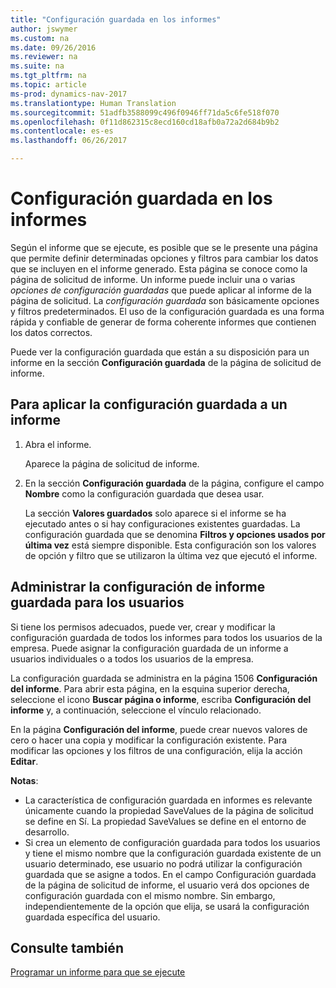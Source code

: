 ```yaml
---
title: "Configuración guardada en los informes"
author: jswymer
ms.custom: na
ms.date: 09/26/2016
ms.reviewer: na
ms.suite: na
ms.tgt_pltfrm: na
ms.topic: article
ms-prod: dynamics-nav-2017
ms.translationtype: Human Translation
ms.sourcegitcommit: 51adfb3588099c496f0946ff71da5c6fe518f070
ms.openlocfilehash: 0f11d862315c8ecd160cd18afb0a72a2d684b9b2
ms.contentlocale: es-es
ms.lasthandoff: 06/26/2017

---
```

# <a name="saved-settings-on-reports"></a>Configuración guardada en los informes
Según el informe que se ejecute, es posible que se le presente una página que permite definir determinadas opciones y filtros para cambiar los datos que se incluyen en el informe generado. Esta página se conoce como la página de solicitud de informe. Un informe puede incluir una o varias *opciones de configuración guardadas* que puede aplicar al informe de la página de solicitud. La *configuración guardada* son básicamente opciones y filtros predeterminados. El uso de la configuración guardada es una forma rápida y confiable de generar de forma coherente informes que contienen los datos correctos.

Puede ver la configuración guardada que están a su disposición para un informe en la sección **Configuración guardada** de la página de solicitud de informe.

## <a name="to-apply-saved-settings-to-a-report"></a>Para aplicar la configuración guardada a un informe
1.  Abra el informe.

    Aparece la página de solicitud de informe.    
2.  En la sección **Configuración guardada** de la página, configure el campo **Nombre** como la configuración guardada que desea usar.

    La sección **Valores guardados** solo aparece si el informe se ha ejecutado antes o si hay configuraciones existentes guardadas. La configuración guardada que se denomina **Filtros y opciones usados por última vez** está siempre disponible. Esta configuración son los valores de opción y filtro que se utilizaron la última vez que ejecutó el informe.

## <a name="administer-saved-report-settings-for-users"></a>Administrar la configuración de informe guardada para los usuarios
Si tiene los permisos adecuados, puede ver, crear y modificar la configuración guardada de todos los informes para todos los usuarios de la empresa. Puede asignar la configuración guardada de un informe a usuarios individuales o a todos los usuarios de la empresa.

La configuración guardada se administra en la página 1506 **Configuración del informe**. Para abrir esta página, en la esquina superior derecha, seleccione el icono **Buscar página o informe**, escriba **Configuración del informe** y, a continuación, seleccione el vínculo relacionado. 

En la página **Configuración del informe**, puede crear nuevos valores de cero o hacer una copia y modificar la configuración existente. Para modificar las opciones y los filtros de una configuración, elija la acción **Editar**.

**Notas**:
-    La característica de configuración guardada en informes es relevante únicamente cuando la propiedad SaveValues de la página de solicitud se define en Sí. La propiedad SaveValues se define en el entorno de desarrollo.
-    Si crea un elemento de configuración guardada para todos los usuarios y tiene el mismo nombre que la configuración guardada existente de un usuario determinado, ese usuario no podrá utilizar la configuración guardada que se asigne a todos.  En el campo Configuración guardada de la página de solicitud de informe, el usuario verá dos opciones de configuración guardada con el mismo nombre. Sin embargo, independientemente de la opción que elija, se usará la configuración guardada específica del usuario.

## <a name="see-also"></a>Consulte también
[Programar un informe para que se ejecute](ui-schedule-report.md)

